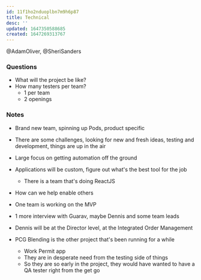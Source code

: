 ```yaml
---
id: 11f1ho2nduoplbn7m9h6p87
title: Technical
desc: ''
updated: 1647350588685
created: 1647269313767
---
```

@AdamOliver, @SheriSanders

### Questions
- What will the project be like?
- How many testers per team?
    - 1 per team
    - 2 openings

### Notes
- Brand new team, spinning up Pods, product specific
- There are some challenges, looking for new and fresh ideas, testing and development, things are up in the air
- Large focus on getting automation off the ground
- Applications will be custom, figure out what's the best tool for the job
    - There is a team that's doing ReactJS
- How can we help enable others    
- One team is working on the MVP

- 1 more interview with Guarav, maybe Dennis and some team leads

- Dennis will be at the Director level, at the Integrated Order Management
- PCG Blending is the other project that's been running for a while
    - Work Permit app
    - They are in desperate need from the testing side of things
    - So they are so early in the project, they would have wanted to have a QA tester right from the get go
